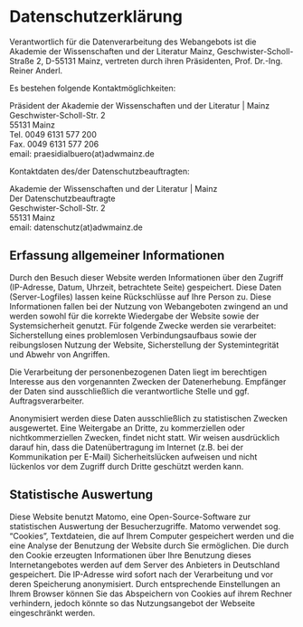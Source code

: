 # Datenschutzerklärung

Verantwortlich für die Datenverarbeitung des Webangebots ist die Akademie der Wissenschaften und der Literatur Mainz, Geschwister-Scholl-Straße 2, D-55131 Mainz, vertreten durch ihren Präsidenten, Prof. Dr.-Ing. Reiner Anderl.

Es bestehen folgende Kontaktmöglichkeiten:

Präsident der Akademie der Wissenschaften und der Literatur | Mainz<br/>
Geschwister-Scholl-Str. 2<br/>
55131 Mainz<br/>
Tel. 0049 6131 577 200<br/>
Fax. 0049 6131 577 206<br/>
email: praesidialbuero(at)adwmainz.de

Kontaktdaten des/der Datenschutzbeauftragten:

Akademie der Wissenschaften und der Literatur | Mainz<br/>
Der Datenschutzbeauftragte<br/>
Geschwister-Scholl-Str. 2<br/>
55131 Mainz<br/>
email: datenschutz(at)adwmainz.de

## Erfassung allgemeiner Informationen

Durch den Besuch dieser Website werden Informationen über den Zugriff (IP-Adresse, Datum, Uhrzeit, betrachtete Seite) gespeichert. Diese Daten (Server-Logfiles) lassen keine Rückschlüsse auf Ihre Person zu. Diese Informationen fallen bei der Nutzung von Webangeboten zwingend an und werden sowohl für die korrekte Wiedergabe der Website sowie der Systemsicherheit genutzt. Für folgende Zwecke werden sie verarbeitet: Sicherstellung eines problemlosen Verbindungsaufbaus sowie der reibungslosen Nutzung der Website, Sicherstellung der Systemintegrität und Abwehr von Angriffen.

Die Verarbeitung der personenbezogenen Daten liegt im berechtigen Interesse aus den vorgenannten Zwecken der Datenerhebung. Empfänger der Daten sind ausschließlich die verantwortliche Stelle und ggf. Auftragsverarbeiter.

Anonymisiert werden diese Daten ausschließlich zu statistischen Zwecken ausgewertet. Eine Weitergabe an Dritte, zu kommerziellen oder nichtkommerziellen Zwecken, findet nicht statt. Wir weisen ausdrücklich darauf hin, dass die Datenübertragung im Internet (z.B. bei der Kommunikation per E-Mail) Sicherheitslücken aufweisen und nicht lückenlos vor dem Zugriff durch Dritte geschützt werden kann.

## Statistische Auswertung

Diese Website benutzt Matomo, eine Open-Source-Software zur statistischen Auswertung der Besucherzugriffe. Matomo verwendet sog. “Cookies”, Textdateien, die auf Ihrem Computer gespeichert werden und die eine Analyse der Benutzung der Website durch Sie ermöglichen. Die durch den Cookie erzeugten Informationen über Ihre Benutzung dieses Internetangebotes werden auf dem Server des Anbieters in Deutschland gespeichert. Die IP-Adresse wird sofort nach der Verarbeitung und vor deren Speicherung anonymisiert. Durch entsprechende Einstellungen an Ihrem Browser können Sie das Abspeichern von Cookies auf ihrem Rechner verhindern, jedoch könnte so das Nutzungsangebot der Webseite eingeschränkt werden.
